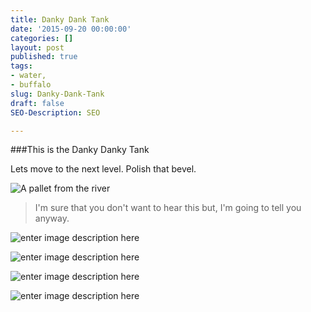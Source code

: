 ```yaml
---
title: Danky Dank Tank
date: '2015-09-20 00:00:00'
categories: []
layout: post
published: true
tags:
- water,
- buffalo
slug: Danky-Dank-Tank
draft: false
SEO-Description: SEO

---
```

###This is the Danky Danky Tank

Lets move to the next level. Polish that bevel.

![A pallet from the river](https://lh3.googleusercontent.com/H82WgUthn3pLhPPKIe8W_0w6_mlfLTjExNVkXWf7ixE=s0 "Our Water")
> I'm sure that you don't want to hear this but, I'm going to tell you anyway.

![enter image description here](https://lh3.googleusercontent.com/dfuscbWt4VgiOYMx1aSt7NyaV3In3lk0V3Bon1q_rdQ=s750 "waterbuffalo.png")

![enter image description here](https://lh3.googleusercontent.com/mbIOav3BKcyASqY2pczw10YyCsL6mrgRftsQ1y55IJE=s750 "cuba")

![enter image description here](https://lh3.googleusercontent.com/ls1gACkyMa_vx2yee0cb5UcMZLpwcyRcqPTj5KB1zDQ=s750 "RGs Gang")

![enter image description here](https://lh3.googleusercontent.com/XVNuGzrU2xTHURyFZNDFxA_WDYD34maEq0d5PHvXlwM=s750 "RG and Best Boy")